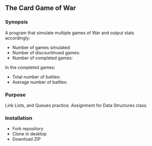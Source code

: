 ## The Card Game of War
### Synopsis
A program that simulate multiple games of War and output stats accordingly:

+ Number of games simulated:
+ Number of discountinued games:
+ Number of completed games:

In the completed games:
+ Total number of battles:
+ Average number of battles:

### Purpose
Link Lists, and Queues practice. Assignment for Data Structures class.

### Installation
+ Fork repository
+ Clone in desktop
+ Download ZIP
